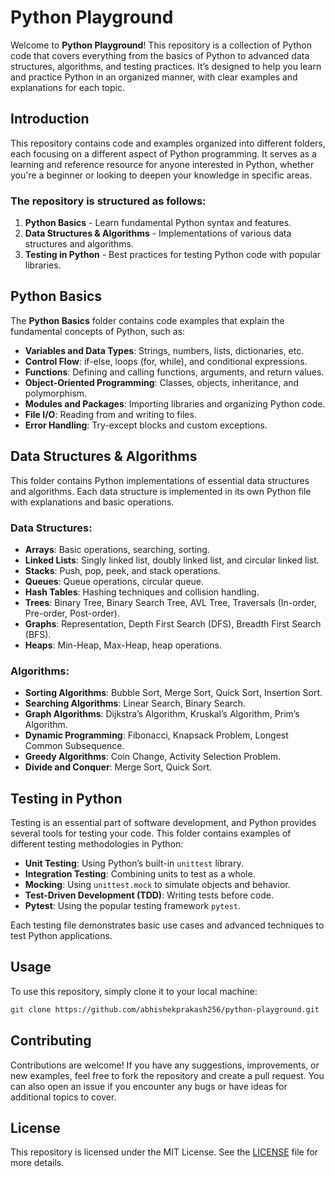 
# Python Playground

Welcome to **Python Playground**! This repository is a collection of Python code that covers everything from the basics of Python to advanced data structures, algorithms, and testing practices. It’s designed to help you learn and practice Python in an organized manner, with clear examples and explanations for each topic.


## Introduction

This repository contains code and examples organized into different folders, each focusing on a different aspect of Python programming. It serves as a learning and reference resource for anyone interested in Python, whether you're a beginner or looking to deepen your knowledge in specific areas.

### The repository is structured as follows:
1. **Python Basics** - Learn fundamental Python syntax and features.
2. **Data Structures & Algorithms** - Implementations of various data structures and algorithms.
3. **Testing in Python** - Best practices for testing Python code with popular libraries.

## Python Basics

The **Python Basics** folder contains code examples that explain the fundamental concepts of Python, such as:

- **Variables and Data Types**: Strings, numbers, lists, dictionaries, etc.
- **Control Flow**: if-else, loops (for, while), and conditional expressions.
- **Functions**: Defining and calling functions, arguments, and return values.
- **Object-Oriented Programming**: Classes, objects, inheritance, and polymorphism.
- **Modules and Packages**: Importing libraries and organizing Python code.
- **File I/O**: Reading from and writing to files.
- **Error Handling**: Try-except blocks and custom exceptions.

## Data Structures & Algorithms

This folder contains Python implementations of essential data structures and algorithms. Each data structure is implemented in its own Python file with explanations and basic operations.

### Data Structures:

- **Arrays**: Basic operations, searching, sorting.
- **Linked Lists**: Singly linked list, doubly linked list, and circular linked list.
- **Stacks**: Push, pop, peek, and stack operations.
- **Queues**: Queue operations, circular queue.
- **Hash Tables**: Hashing techniques and collision handling.
- **Trees**: Binary Tree, Binary Search Tree, AVL Tree, Traversals (In-order, Pre-order, Post-order).
- **Graphs**: Representation, Depth First Search (DFS), Breadth First Search (BFS).
- **Heaps**: Min-Heap, Max-Heap, heap operations.

### Algorithms:

- **Sorting Algorithms**: Bubble Sort, Merge Sort, Quick Sort, Insertion Sort.
- **Searching Algorithms**: Linear Search, Binary Search.
- **Graph Algorithms**: Dijkstra’s Algorithm, Kruskal’s Algorithm, Prim’s Algorithm.
- **Dynamic Programming**: Fibonacci, Knapsack Problem, Longest Common Subsequence.
- **Greedy Algorithms**: Coin Change, Activity Selection Problem.
- **Divide and Conquer**: Merge Sort, Quick Sort.

## Testing in Python

Testing is an essential part of software development, and Python provides several tools for testing your code. This folder contains examples of different testing methodologies in Python:

- **Unit Testing**: Using Python’s built-in `unittest` library.
- **Integration Testing**: Combining units to test as a whole.
- **Mocking**: Using `unittest.mock` to simulate objects and behavior.
- **Test-Driven Development (TDD)**: Writing tests before code.
- **Pytest**: Using the popular testing framework `pytest`.

Each testing file demonstrates basic use cases and advanced techniques to test Python applications.

## Usage

To use this repository, simply clone it to your local machine:

```bash
git clone https://github.com/abhishekprakash256/python-playground.git
```


## Contributing

Contributions are welcome! If you have any suggestions, improvements, or new examples, feel free to fork the repository and create a pull request. You can also open an issue if you encounter any bugs or have ideas for additional topics to cover.

## License

This repository is licensed under the MIT License. See the [LICENSE](LICENSE) file for more details.


